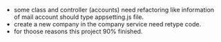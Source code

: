 - some class and controller (accounts) need refactoring like information of mail account should type appsetting.js file.
- create a new company in the company service need retype code.
- for thoose reasons this project 90% finished.
